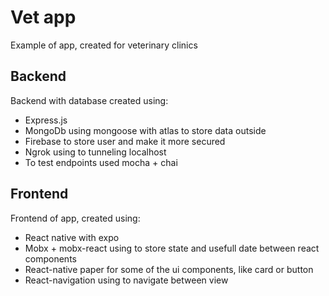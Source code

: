 # Vet app

Example of app, created for veterinary clinics

## Backend

Backend with database created using:

- Express.js
- MongoDb using mongoose with atlas to store data outside
- Firebase to store user and make it more secured
- Ngrok using to tunneling localhost
- To test endpoints  used mocha + chai

## Frontend

Frontend of app, created using:

- React native with expo
- Mobx + mobx-react using to store state and usefull date between react components
- React-native paper for some of the ui components, like card or button
- React-navigation using to navigate between view
